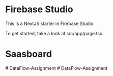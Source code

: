 # Firebase Studio

This is a NextJS starter in Firebase Studio.

To get started, take a look at src/app/page.tsx.
# Saasboard
#   D a t a F l o w - A s s i g n m e n t  
 #   D a t a F l o w - A s s i g n m e n t  
 